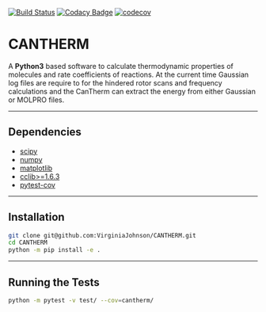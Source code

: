 [![Build Status](https://travis-ci.org/jamesETsmith/CANTHERM.svg?branch=v2.0)](https://travis-ci.org/jamesETsmith/CANTHERM)
[![Codacy Badge](https://api.codacy.com/project/badge/Grade/6cc3025f25894e988329082059a21c05)](https://www.codacy.com/app/jamesETsmith/CANTHERM?utm_source=github.com&amp;utm_medium=referral&amp;utm_content=jamesETsmith/CANTHERM&amp;utm_campaign=Badge_Grade)
[![codecov](https://codecov.io/gh/jamesETsmith/CANTHERM/branch/v2.0/graph/badge.svg)](https://codecov.io/gh/jamesETsmith/CANTHERM)


# CANTHERM

A **Python3** based software to calculate thermodynamic properties of molecules and rate coefficients of reactions. At the current time Gaussian log files are require to for the hindered rotor scans and frequency calculations and the CanTherm can extract the energy from either Gaussian or MOLPRO files.

---
## Dependencies

- [scipy](https://www.scipy.org/install.html) 
- [numpy](https://numpy.org/install/) 
- [matplotlib](https://matplotlib.org/3.1.1/users/installing.html)
- [cclib>=1.6.3](https://cclib.github.io/how_to_install.html)
- [pytest-cov](https://github.com/pytest-dev/pytest-cov#installation)

---
## Installation

```bash
git clone git@github.com:VirginiaJohnson/CANTHERM.git
cd CANTHERM
python -m pip install -e .
```

---
## Running the Tests
```bash
python -m pytest -v test/ --cov=cantherm/ 
```